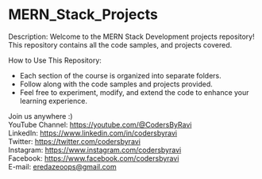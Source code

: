 # MERN_Stack_Projects

Description:
Welcome to the MERN Stack Development projects repository! This repository contains all the code samples, and projects covered.

How to Use This Repository:
- Each section of the course is organized into separate folders.</br>
- Follow along with the code samples and projects provided.</br>
- Feel free to experiment, modify, and extend the code to enhance your learning experience.</br>

Join us anywhere :)<br/>
YouTube Channel: https://youtube.com/@CodersByRavi<br/>
LinkedIn: https://www.linkedin.com/in/codersbyravi<br/>
Twitter: https://twitter.com/codersbyravi<br/>
Instagram: https://www.instagram.com/codersbyravi<br/>
Facebook: https://www.facebook.com/codersbyravi<br/>
E-mail: eredazeoops@gmail.com
